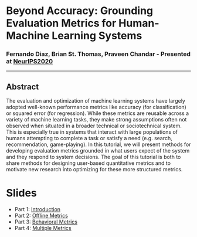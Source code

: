 # Beyond Accuracy: Grounding Evaluation Metrics for Human-Machine Learning Systems

### Fernando Diaz, Brian St. Thomas, Praveen Chandar - Presented at  [NeurIPS2020](https://nips.cc/virtual/2020/public/e_tutorials.html)
 

-----
## Abstract
The evaluation and optimization of machine learning systems have largely adopted
well-known performance metrics like accuracy (for classification) or squared error
(for regression). While these metrics are reusable across a variety of machine
learning tasks, they make strong assumptions often not observed when situated in a
broader technical or sociotechnical system. This is especially true in systems that
interact with large populations of humans attempting to complete a task or satisfy a
need (e.g. search, recommendation, game-playing). In this tutorial, we will present
methods for developing evaluation metrics grounded in what users expect of the
system and they respond to system decisions. The goal of this tutorial is both to
share methods for designing user-based quantitative metrics and to motivate new
research into optimizing for these more structured metrics.


# Slides

- Part 1: [Introduction](./neurips_2020/intro.pdf)
- Part 2: [Offline Metrics](./neurips_2020/offline_metrics.pdf)
- Part 3: [Behavioral Metrics](./neurips_2020/online_metrics.pdf) 
- Part 4: [Multiple Metrics](./neurips_2020/multiple_metrics.pdf) 